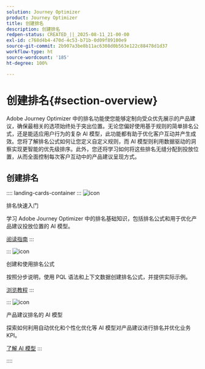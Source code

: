 ```yaml
---
solution: Journey Optimizer
product: Journey Optimizer
title: 创建排名
description: 创建排名
redpen-status: CREATED_||_2025-08-11_21-00-00
exl-id: c768d4b4-470d-4c53-b71b-0d09f89100e9
source-git-commit: 2b907a3be8b11ac6308d0b563e122c88478d1d37
workflow-type: ht
source-wordcount: '185'
ht-degree: 100%

---
```


# 创建排名{#section-overview}

Adobe Journey Optimizer 中的排名功能使您能够定制向受众优先展示的产品建议，确保最相关的选项始终处于突出位置。无论您偏好使用基于规则的简单排名公式，还是能适应用户行为的复杂 AI 模型，此功能都有助于优化客户互动并产生成效。您将了解排名公式如何让您定义自定义规则，而 AI 模型则利用数据驱动的洞察实现更智能的优先级排序。此外，您还将学习如何将这些排名无缝分配到投放位置，从而全面控制每次客户互动中的产品建议呈现方式。

## 创建排名

:::: landing-cards-container
:::
![icon](https://cdn.experienceleague.adobe.com/icons/book.svg)

排名快速入门

学习 Adobe Journey Optimizer 中的排名基础知识，包括排名公式和用于优化产品建议投放位置的 AI 模型。

[阅读指南](../using/offers/ranking/get-started-rankings.md)
:::

:::
![icon](https://cdn.experienceleague.adobe.com/icons/circle-play.svg)

创建和使用排名公式

按照分步说明，使用 PQL 语法和上下文数据创建排名公式，并提供实际示例。

[浏览教程](../using/offers/ranking/create-ranking-formulas.md)
:::

:::
![icon](https://cdn.experienceleague.adobe.com/icons/chart-line.svg)

产品建议排名的 AI 模型

探索如何利用自动优化和个性化优化等 AI 模型对产品建议进行排名并优化业务 KPI。

[了解 AI 模型](ai-models-landing-page.md)
:::

::::
